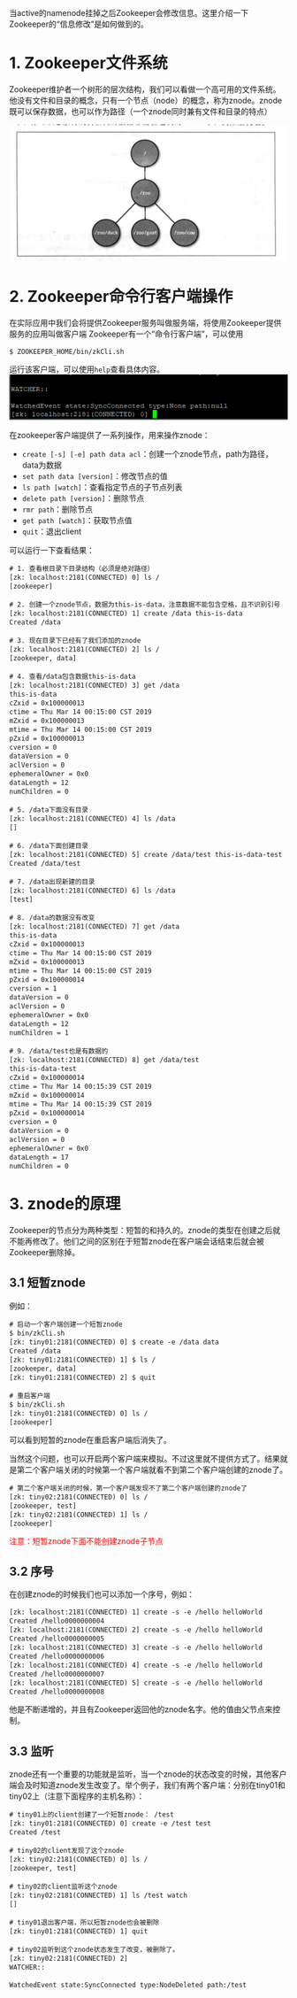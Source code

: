 
当active的namenode挂掉之后Zookeeper会修改信息。这里介绍一下Zookeeper的“信息修改”是如何做到的。

# 1. Zookeeper文件系统
Zookeeper维护者一个树形的层次结构，我们可以看做一个高可用的文件系统。他没有文件和目录的概念，只有一个节点（node）的概念，称为znode。znode既可以保存数据，也可以作为路径（一个znode同时兼有文件和目录的特点）

![image_1d5uk36h5v5hi9v1lavr615489.png-48.4kB][1]

# 2. Zookeeper命令行客户端操作
在实际应用中我们会将提供Zookeeper服务叫做服务端，将使用Zookeeper提供服务的应用叫做客户端
Zookeeper有一个“命令行客户端”，可以使用
```
$ ZOOKEEPER_HOME/bin/zkCli.sh
```
运行该客户端，可以使用`help`查看具体内容。
![image_1d5ukbjiusce1orped8epjse6m.png-5.9kB][2]

在zookeeper客户端提供了一系列操作，用来操作znode：

- `create [-s] [-e] path data acl`：创建一个znode节点，path为路径，data为数据
- `set path data [version]`：修改节点的值
- `ls path [watch]`：查看指定节点的子节点列表
- `delete path [version]`：删除节点
- `rmr path`：删除节点
- `get path [watch]`：获取节点值
- `quit`：退出client

可以运行一下查看结果：
```
# 1. 查看根目录下目录结构（必须是绝对路径）
[zk: localhost:2181(CONNECTED) 0] ls /
[zookeeper]

# 2. 创建一个znode节点，数据为this-is-data，注意数据不能包含空格，且不识别引号
[zk: localhost:2181(CONNECTED) 1] create /data this-is-data
Created /data

# 3. 现在目录下已经有了我们添加的znode
[zk: localhost:2181(CONNECTED) 2] ls /
[zookeeper, data]

# 4. 查看/data包含数据this-is-data
[zk: localhost:2181(CONNECTED) 3] get /data
this-is-data
cZxid = 0x100000013
ctime = Thu Mar 14 00:15:00 CST 2019
mZxid = 0x100000013
mtime = Thu Mar 14 00:15:00 CST 2019
pZxid = 0x100000013
cversion = 0
dataVersion = 0
aclVersion = 0
ephemeralOwner = 0x0
dataLength = 12
numChildren = 0

# 5. /data下面没有目录
[zk: localhost:2181(CONNECTED) 4] ls /data
[]

# 6. /data下面创建目录
[zk: localhost:2181(CONNECTED) 5] create /data/test this-is-data-test
Created /data/test

# 7. /data出现新建的目录
[zk: localhost:2181(CONNECTED) 6] ls /data
[test]

# 8. /data的数据没有改变
[zk: localhost:2181(CONNECTED) 7] get /data
this-is-data
cZxid = 0x100000013
ctime = Thu Mar 14 00:15:00 CST 2019
mZxid = 0x100000013
mtime = Thu Mar 14 00:15:00 CST 2019
pZxid = 0x100000014
cversion = 1
dataVersion = 0
aclVersion = 0
ephemeralOwner = 0x0
dataLength = 12
numChildren = 1

# 9. /data/test也是有数据的
[zk: localhost:2181(CONNECTED) 8] get /data/test
this-is-data-test
cZxid = 0x100000014
ctime = Thu Mar 14 00:15:39 CST 2019
mZxid = 0x100000014
mtime = Thu Mar 14 00:15:39 CST 2019
pZxid = 0x100000014
cversion = 0
dataVersion = 0
aclVersion = 0
ephemeralOwner = 0x0
dataLength = 17
numChildren = 0
```
# 3. znode的原理

Zookeeper的节点分为两种类型：短暂的和持久的。znode的类型在创建之后就不能再修改了。他们之间的区别在于短暂znode在客户端会话结束后就会被Zookeeper删除掉。

## 3.1 短暂znode

例如：
```
# 启动一个客户端创建一个短暂znode
$ bin/zkCli.sh
[zk: tiny01:2181(CONNECTED) 0] $ create -e /data data
Created /data
[zk: tiny01:2181(CONNECTED) 1] $ ls /
[zookeeper, data]
[zk: tiny01:2181(CONNECTED) 2] $ quit

# 重启客户端
$ bin/zkCli.sh
[zk: tiny01:2181(CONNECTED) 0] ls /
[zookeeper]
```
可以看到短暂的znode在重启客户端后消失了。

当然这个问题，也可以开启两个客户端来模拟。不过这里就不提供方式了。结果就是第二个客户端关闭的时候第一个客户端就看不到第二个客户端创建的znode了。
```
# 第二个客户端关闭的时候，第一个客户端发现不了第二个客户端创建的znode了
[zk: tiny02:2181(CONNECTED) 0] ls /
[zookeeper, test]
[zk: tiny02:2181(CONNECTED) 1] ls /
[zookeeper]
```
<font color="red">注意：短暂znode下面不能创建znode子节点</font>

## 3.2 序号
在创建znode的时候我们也可以添加一个序号，例如：
```
[zk: localhost:2181(CONNECTED) 1] create -s -e /hello helloWorld
Created /hello0000000004
[zk: localhost:2181(CONNECTED) 2] create -s -e /hello helloWorld
Created /hello0000000005
[zk: localhost:2181(CONNECTED) 3] create -s -e /hello helloWorld
Created /hello0000000006
[zk: localhost:2181(CONNECTED) 4] create -s -e /hello helloWorld
Created /hello0000000007
[zk: localhost:2181(CONNECTED) 5] create -s -e /hello helloWorld
Created /hello0000000008
```
他是不断递增的，并且有Zookeeper返回他的znode名字。他的值由父节点来控制。

## 3.3 监听
znode还有一个重要的功能就是监听，当一个znode的状态改变的时候，其他客户端会及时知道znode发生改变了。举个例子，我们有两个客户端：分别在tiny01和tiny02上（注意下面程序的主机名称）：
```
# tiny01上的client创建了一个短暂znode： /test
[zk: tiny01:2181(CONNECTED) 0] create -e /test test
Created /test

# tiny02的client发现了这个znode
[zk: tiny02:2181(CONNECTED) 0] ls /
[zookeeper, test]

# tiny02的client监听这个znode
[zk: tiny02:2181(CONNECTED) 1] ls /test watch
[]

# tiny01退出客户端，所以短暂znode也会被删除
[zk: tiny01:2181(CONNECTED) 1] quit

# tiny02监听到这个znode状态发生了改变，被删除了。
[zk: tiny02:2181(CONNECTED) 2]
WATCHER::

WatchedEvent state:SyncConnected type:NodeDeleted path:/test
```


  [1]: ../imgs/image_1d5uk36h5v5hi9v1lavr615489.png
  [2]: ../imgs/image_1d5ukbjiusce1orped8epjse6m.png
